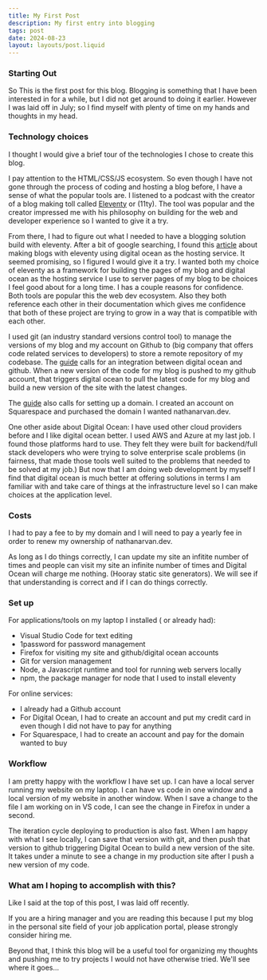 ```yaml
---
title: My First Post
description: My first entry into blogging
tags: post
date: 2024-08-23
layout: layouts/post.liquid
---
```


### Starting Out

So This is the first post for this blog. Blogging is something that I have been interested in for a while, but I did not get around to doing it earlier. However I was laid off in July; so I find myself with plenty of time on my hands and thoughts in my head.

###  Technology choices

I thought I would give a brief tour of the technologies I chose to create this blog.

I pay attention to the HTML/CSS/JS ecosystem. So even though I have not gone through the process of coding and hosting a blog before, I have a sense of what the popular tools are.  I listened to a podcast with the creator of a blog making toll called [Eleventy](https://www.11ty.dev/) or (11ty). The tool was popular and the creator impressed me with his philosophy on building for the web and developer experience so I wanted to give it a try.

From there, I had to figure out what I needed to have a blogging solution build with eleventy.  After a bit of google searching, I found this [article](https://www.digitalocean.com/community/tutorials/how-to-create-and-deploy-your-first-eleventy-website)  about making blogs with eleventy using digital ocean as the hosting service. It seemed promising, so I figured I would give it a try.  I wanted both my choice of eleventy as a framework for building the pages of my blog and digital ocean as the hosting service I use to server pages of my blog to be choices I feel good about for a long time.  I has a couple reasons for confidence. Both tools are popular this the web dev ecosystem.  Also they both reference each other in their documentation which gives me confidence that both of these project are trying to grow in a way that is compatible with each other.

I used git (an industry standard versions control tool) to manage the versions of my blog and my account on Github to (big company that offers code related services to developers) to store a remote repository of my codebase.  The [guide](https://www.digitalocean.com/community/tutorials/how-to-create-and-deploy-your-first-eleventy-website) calls for an integration between digital ocean and github.  When a new version of the code for my blog is pushed to my github account, that triggers digital ocean to pull the latest code for my blog and build a new version of the site with the latest changes.  

The [guide](https://www.digitalocean.com/community/tutorials/how-to-create-and-deploy-your-first-eleventy-website) also calls for setting up a domain.  I created an account on Squarespace and purchased the domain I wanted nathanarvan.dev.

One other aside about Digital Ocean: I have used other cloud providers before and I like digital ocean better.  I used AWS and Azure at my last job.  I found those platforms hard to use.  They felt they were built for backend/full stack developers who were trying to solve enterprise scale problems (in fairness, that made those tools well suited to the problems that needed to be solved at my job.)  But now that I am doing web development by myself I find that digital ocean is much better at offering solutions in terms I am familiar with and take care of things at the infrastructure level so I can make choices at the application level.

###  Costs

I had to pay a fee to by my domain and I will need to pay a yearly fee in order to renew my ownership of nathanarvan.dev.

As long as I do things correctly, I can update my site an infitite number of times and people can visit my site an infinite number of times and Digital Ocean will charge me nothing. (Hooray static site generators).  We will see if that understanding is correct and if I can do things correctly.

### Set up

For applications/tools on my laptop I installed ( or already had):
 - Visual Studio Code for text editing
 - 1password for password management
 - Firefox for visiting my site and github/digital ocean accounts
 - Git for version management
 - Node, a Javascript runtime and tool for running web servers locally
 - npm, the package manager for node that I used to install eleventy

For online services:
 - I already had a Github account
 - For Digital Ocean, I had to create an account and put my credit card in even though I did not have to pay for anything
 - For Squarespace, I had to create an account and pay for the domain wanted to buy

###  Workflow

I am pretty happy with the workflow I have set up. I can have a local server running my website on my laptop.  I can have vs code in one window and a local version of my website in another window.  When I save a change to the file I am working on in VS code, I can see the change in Firefox in under a second.

The iteration cycle deploying to production is also fast.  When I am happy with what I see locally, I can save that version with git, and then push that version to github triggering  Digital Ocean to build a new version of the site.  It takes under a minute to see a change in my production site after I push a new version of my code.

### What am I hoping to accomplish with this?

Like I said at the top of this post, I was laid off recently.

If you are a hiring manager and you are reading this because I put my blog in the personal site field of your job application portal, please strongly consider hiring me.

Beyond that, I think this blog will be a useful tool for organizing my thoughts and pushing me to try projects I would not have otherwise tried.  We'll see where it goes...